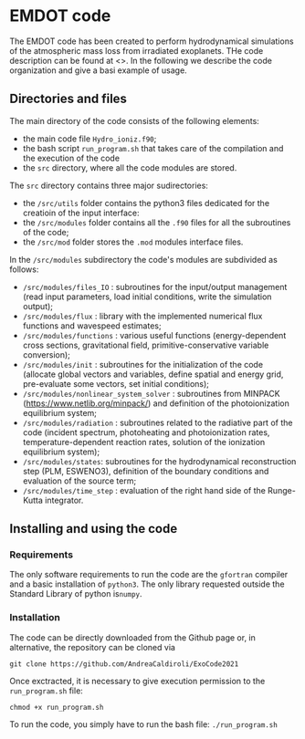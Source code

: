 # EMDOT code

The EMDOT code has been created to perform hydrodynamical simulations of the atmospheric mass loss from irradiated exoplanets. THe code description can be found at  <<insert citation>>. In the following we describe the code organization and give a basi example of usage.

## Directories and files

The main directory of the code consists of the following elements:
* the main code file `Hydro_ioniz.f90`;
* the bash script `run_program.sh` that takes care of the compilation and the execution of the code
* the `src` directory, where all the code modules are stored.

The `src` directory contains three major sudirectories:
* the `/src/utils` folder contains the python3 files dedicated for the creatioin of the input interface:
* the `/src/modules` folder contains all the `.f90` files for all the subroutines of the code;
* the `/src/mod` folder stores the `.mod` modules interface files.

In the `/src/modules` subdirectory the code's modules are subdivided as follows:
* `/src/modules/files_IO` : subroutines for the input/output management (read input parameters, load initial conditions, write the simulation output);
* `/src/modules/flux` : library with the implemented numerical flux functions and wavespeed estimates;
* `/src/modules/functions` : various useful functions (energy-dependent cross sections, gravitational field, primitive-conservative variable conversion);
* `/src/modules/init` : subroutines for the initialization of the code (allocate global vectors and variables, define spatial and energy grid, pre-evaluate some vectors, set initial conditions);
* `/src/modules/nonlinear_system_solver` : subroutines from MINPACK (https://www.netlib.org/minpack/) and definition of the photoionization equilibrium system;
* `/src/modules/radiation` : subroutines related to the radiative part of the code (incident spectrum, photoheating and photoionization rates, temperature-dependent reaction rates, solution of the ionization equilibrium system);
* `/src/modules/states`: subroutines for the hydrodynamical reconstruction step (PLM, ESWENO3), definition of the boundary conditions and evaluation of the source term;
* `/src/modules/time_step` : evaluation of the right hand side of the Runge-Kutta integrator.


##  Installing and using the code

### Requirements

The only software requirements to run the code are the `gfortran` compiler and a basic installation of `python3`. The only library requested outside the Standard Library of python is`numpy`.

### Installation

The code can be directly downloaded from the Github page or, in alternative, the repository can be cloned via 

    git clone https://github.com/AndreaCaldiroli/ExoCode2021
    
Once exctracted, it is necessary to give execution permission to the `run_program.sh` file:

    chmod +x run_program.sh
    
To run the code, you simply have to run the bash file: `./run_program.sh`

